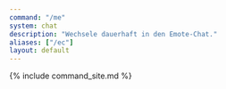 ```yaml
---
command: "/me"
system: chat
description: "Wechsele dauerhaft in den Emote-Chat."
aliases: ["/ec"]
layout: default
---
```

{% include command_site.md %}
